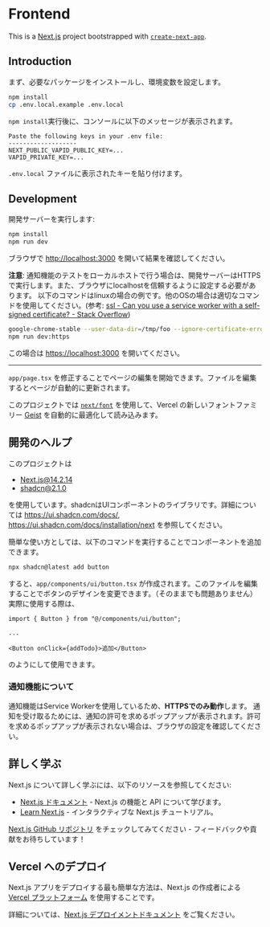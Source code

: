 # Frontend

This is a [Next.js](https://nextjs.org) project bootstrapped with [`create-next-app`](https://nextjs.org/docs/app/api-reference/cli/create-next-app).

## Introduction

まず、必要なパッケージをインストールし、環境変数を設定します。

```bash
npm install
cp .env.local.example .env.local
```

`npm install`実行後に、コンソールに以下のメッセージが表示されます。

```text
Paste the following keys in your .env file:
-------------------
NEXT_PUBLIC_VAPID_PUBLIC_KEY=...
VAPID_PRIVATE_KEY=...
```

`.env.local` ファイルに表示されたキーを貼り付けます。

## Development

開発サーバーを実行します:

```bash
npm install
npm run dev
```

ブラウザで <http://localhost:3000> を開いて結果を確認してください。

**注意**: 通知機能のテストをローカルホストで行う場合は、開発サーバーはHTTPSで実行します。また、ブラウザにlocalhostを信頼するように設定する必要があります。
以下のコマンドはlinuxの場合の例です。他のOSの場合は適切なコマンドを使用してください。(参考: [ssl - Can you use a service worker with a self-signed certificate? - Stack Overflow](https://stackoverflow.com/questions/38728176/can-you-use-a-service-worker-with-a-self-signed-certificate))

```bash
google-chrome-stable --user-data-dir=/tmp/foo --ignore-certificate-errors --unsafely-treat-insecure-origin-as-secure=https://localhost/
npm run dev:https
```

この場合は <https://localhost:3000> を開いてください。

---

`app/page.tsx` を修正することでページの編集を開始できます。ファイルを編集するとページが自動的に更新されます。

このプロジェクトでは [`next/font`](https://nextjs.org/docs/app/building-your-application/optimizing/fonts) を使用して、Vercel の新しいフォントファミリー [Geist](https://vercel.com/font) を自動的に最適化して読み込みます。

## 開発のヘルプ

このプロジェクトは

- Next.js@14.2.14
- shadcn@2.1.0

を使用しています。shadcnはUIコンポーネントのライブラリです。詳細については <https://ui.shadcn.com/docs/>, <https://ui.shadcn.com/docs/installation/next> を参照してください。

簡単な使い方としては、以下のコマンドを実行することでコンポーネントを追加できます。

```bash
npx shadcn@latest add button
```

すると、`app/components/ui/button.tsx` が作成されます。このファイルを編集することでボタンのデザインを変更できます。（そのままでも問題ありません）
実際に使用する際は、

```tsx
import { Button } from "@/components/ui/button";

...

<Button onClick={addTodo}>追加</Button>
```

のようにして使用できます。

### 通知機能について

通知機能はService Workerを使用しているため、**HTTPSでのみ動作**します。
通知を受け取るためには、通知の許可を求めるポップアップが表示されます。許可を求めるポップアップが表示されない場合は、ブラウザの設定を確認してください。

## 詳しく学ぶ

Next.js について詳しく学ぶには、以下のリソースを参照してください:

- [Next.js ドキュメント](https://nextjs.org/docs) - Next.js の機能と API について学びます。
- [Learn Next.js](https://nextjs.org/learn) - インタラクティブな Next.js チュートリアル。

[Next.js GitHub リポジトリ](https://github.com/vercel/next.js) をチェックしてみてください - フィードバックや貢献をお待ちしています！

## Vercel へのデプロイ

Next.js アプリをデプロイする最も簡単な方法は、Next.js の作成者による [Vercel プラットフォーム](https://vercel.com/new?utm_medium=default-template&filter=next.js&utm_source=create-next-app&utm_campaign=create-next-app-readme) を使用することです。

詳細については、[Next.js デプロイメントドキュメント](https://nextjs.org/docs/app/building-your-application/deploying) をご覧ください。
